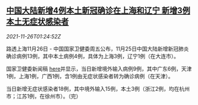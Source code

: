 <!--1637890264000-->
[中国大陆新增4例本土新冠确诊在上海和辽宁 新增3例本土无症状感染者](https://cn.reuters.com/article/china-covid-infections-1126-idCNKBS2IB02K)
------

<div><i>2021-11-26T01:24:52Z</i></div><p>路透上海11月26日 - 中国国家卫健委周五公布，11月25日中国大陆新增新冠肺炎确诊病例13例，其中本土病例4例，具体为上海3例，辽宁1例（在大连市）。</p><p>国家卫健委新闻稿 <a href="http://www.nhc.gov.cn/xcs/yqfkdt/202111/6276028c998b44cc8e861319c140cc1b.shtml">here</a>并显示，当日新增境外输入病例9例，其中广东6例，天津1例，上海1例，广西1例，含1例由无症状感染者转为确诊病例（在天津）。</p><p>当日新增无症状感染者18例，其中境外输入15例，本土3例（浙江2例，均在杭州市；江苏1例，在徐州市）。（完）</p>
